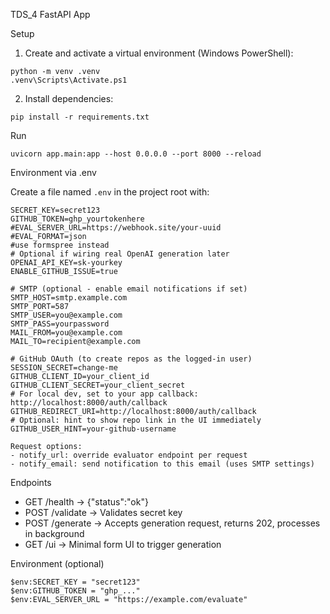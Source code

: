 TDS_4 FastAPI App

Setup

1) Create and activate a virtual environment (Windows PowerShell):
```
python -m venv .venv
.venv\Scripts\Activate.ps1
```

2) Install dependencies:
```
pip install -r requirements.txt
```

Run

```
uvicorn app.main:app --host 0.0.0.0 --port 8000 --reload
```

Environment via .env

Create a file named `.env` in the project root with:

```
SECRET_KEY=secret123
GITHUB_TOKEN=ghp_yourtokenhere
#EVAL_SERVER_URL=https://webhook.site/your-uuid
#EVAL_FORMAT=json
#use formspree instead
# Optional if wiring real OpenAI generation later
OPENAI_API_KEY=sk-yourkey
ENABLE_GITHUB_ISSUE=true

# SMTP (optional - enable email notifications if set)
SMTP_HOST=smtp.example.com
SMTP_PORT=587
SMTP_USER=you@example.com
SMTP_PASS=yourpassword
MAIL_FROM=you@example.com
MAIL_TO=recipient@example.com

# GitHub OAuth (to create repos as the logged-in user)
SESSION_SECRET=change-me
GITHUB_CLIENT_ID=your_client_id
GITHUB_CLIENT_SECRET=your_client_secret
# For local dev, set to your app callback: http://localhost:8000/auth/callback
GITHUB_REDIRECT_URI=http://localhost:8000/auth/callback
# Optional: hint to show repo link in the UI immediately
GITHUB_USER_HINT=your-github-username

Request options:
- notify_url: override evaluator endpoint per request
- notify_email: send notification to this email (uses SMTP settings)
```

Endpoints

- GET /health -> {"status":"ok"}
- POST /validate -> Validates secret key
 - POST /generate -> Accepts generation request, returns 202, processes in background
 - GET /ui -> Minimal form UI to trigger generation

Environment (optional)

```
$env:SECRET_KEY = "secret123"
$env:GITHUB_TOKEN = "ghp_..."
$env:EVAL_SERVER_URL = "https://example.com/evaluate"
```


